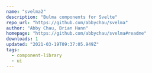 ```yaml
---
name: "svelma2"
description: "Bulma components for Svelte"
repo_url: "https://github.com/abbychau/svelma"
author: "Abby Chau, Brian Hann"
homepage: "https://github.com/abbychau/svelma#readme"
downloads: 1
updated: "2021-03-19T09:37:05.949Z"
tags: 
  - component-library
  - ui
---
```

